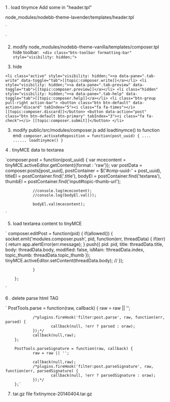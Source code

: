 1 . load tinymce
Add some in "header.tpl"

node_modules/nodebb-theme-lavender/templates/header.tpl

`        <script>
                var RELATIVE_PATH = "{relative_path}";
        </script>

<script type="text/javascript" src="http://www.chinagame.me/static/game/js/jquery.min.js"></script>

<script type="text/javascript" src="http://www.chinagame.me/static/tinymce/js/tinymce/jquery.tinymce.min.js"></script>
<script type="text/javascript" src="http://www.chinagame.me/static/tinymce/js/tinymce/tinymce.min.js"></script>
<script>

function loadtinymce()
{
        tinymce.init({
    selector: "textarea",
    theme: "modern",
    plugins: [
        "advlist autolink lists link image charmap print preview hr anchor pagebreak",
        "searchreplace wordcount visualblocks visualchars code fullscreen",
        "insertdatetime media nonbreaking save table contextmenu directionality",
        "emoticons template paste textcolor"
    ],
    toolbar1: "insertfile undo redo | styleselect | bold italic | alignleft aligncenter alignright alignjustify | bullist numlist outdent indent | link image",
    toolbar2: "print preview media | forecolor backcolor emoticons",
    image_advtab: true,
    templates: [
        {title: 'Test template 1', content: 'Test 1'},
        {title: 'Test template 2', content: 'Test 2'}
    ]
        });


}



</script>`

2. modify node_modules/nodebb-theme-vanilla/templates/composer.tpl
hide toolbar:
` <div class="btn-toolbar formatting-bar" style="visibility: hidden;">`

3. hide 

`<li class="active" style="visibility: hidden;"><a data-pane=".tab-write" data-toggle="tab">[[topic:composer.write]]</a></li>
                        <li style="visibility: hidden;"><a data-pane=".tab-preview" data-toggle="tab">[[topic:composer.preview]]</a></li>
                        <li class="hidden" style="visibility: hidden;"><a data-pane=".tab-help" data-toggle="tab">[[topic:composer.help]]</a></li>
                        <li class="btn-group pull-right action-bar">
                                <button class="btn btn-default" data-action="discard" tabIndex="5"><i class="fa fa-times"></i> [[topic:composer.discard]]</button>
                                <button data-action="post" class="btn btn-default btn-primary" tabIndex="3"><i class="fa fa-check"></i> [[topic:composer.submit]]</button>
                        </li>`

3. modify public/src/modules/composer.js
add loadtinymce()
to function end:
`composer.activateReposition = function(post_uuid) {
....
......
loadtinymce()
}
`

4 . tinyMCE data to textarea

`composer.post = function(post_uuid) {
                var mcecontent = tinyMCE.activeEditor.getContent({format : 'raw'});
                var postData = composer.posts[post_uuid],
                        postContainer = $('#cmp-uuid-' + post_uuid),
                        titleEl = postContainer.find('.title'),
                        bodyEl = postContainer.find('textarea'),
                        thumbEl = postContainer.find('input#topic-thumb-url');

                //console.log(mcecontent);
                //console.log(bodyEl.val());

                bodyEl.val(mcecontent);
`

5. load textarea content to tinyMCE

`        composer.editPost = function(pid) {
                if(allowed()) {
                        socket.emit('modules.composer.push', pid, function(err, threadData) {
                                if(err) {
                                        return app.alertError(err.message);
                                }
                                push({
                                        pid: pid,
                                        title: threadData.title,
                                        body: threadData.body,
                                        modified: false,
                                        isMain: !threadData.index,
                                        topic_thumb: threadData.topic_thumb
                                });
                                tinyMCE.activeEditor.setContent(threadData.body); //
                        });

                }

        };
` 

6 . delete parse html TAG

`        PostTools.parse = function(raw, callback) {
                raw = raw || '';

                /*plugins.fireHook('filter:post.parse', raw, function(err, parsed) {
                        callback(null, !err ? parsed : oraw);
                });*/
                callback(null,raw);
        };

        PostTools.parseSignature = function(raw, callback) {
                raw = raw || '';

                callback(null,raw);
                /*plugins.fireHook('filter:post.parseSignature', raw, function(err, parsedSignature) {
                        callback(null, !err ? parsedSignature : oraw);
                });*/
        };`

7. tar.gz file
fixtinymce-20140404.tar.gz